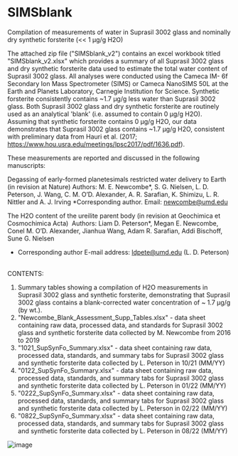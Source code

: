 # SIMSblank
Compilation of measurements of water in Suprasil 3002 glass and nominally dry synthetic forsterite (<< 1 µg/g H2O)

The attached zip file ("SIMSblank_v2") contains an excel workbook titled "SIMSblank_v2.xlsx" which provides a summary of all Suprasil 3002 glass and dry synthetic forsterite data used to estimate the total water content of Suprasil 3002 glass. All analyses were conducted using the Cameca IM- 6f Secondary Ion Mass Spectrometer (SIMS) or Cameca NanoSIMS 50L at the Earth and Planets Laboratory, Carnegie Institution for Science. Synthetic forsterite consistently contains ~1.7 µg/g less water than Suprasil 3002 glass. Both Suprasil 3002 glass and dry synthetic forsterite are routinely used as an analytical 'blank' (i.e. assumed to contain 0 µg/g H2O). Assuming that synthetic forsterite contains 0 µg/g H2O, our data demonstrates that Suprasil 3002 glass contains ~1.7 µg/g H2O, consistent with preliminary data from Hauri et al. (2017; https://www.hou.usra.edu/meetings/lpsc2017/pdf/1636.pdf).

These measurements are reported and discussed in the following manuscripts:

Degassing of early-formed planetesimals restricted water delivery to Earth (in revision at Nature)
Authors: M. E. Newcombe*, S. G. Nielsen, L. D. Peterson, J. Wang, C. M. O’D. Alexander, A. R. Sarafian, K. Shimizu, L. R. Nittler and A. J. Irving
*Corresponding author. Email: newcombe@umd.edu

The H2O content of the ureilite parent body (in revision at Geochimica et Cosmochimica Acta)
 Authors: Liam D. Peterson*, Megan E. Newcombe, Conel M. O’D. Alexander, Jianhua Wang, Adam R. Sarafian, Addi Bischoff, Sune G. Nielsen
* Corresponding author
E-mail address: ldpete@umd.edu (L. D. Peterson)
 

CONTENTS:

1. Summary tables showing a compilation of H2O measurements in Suprasil 3002 glass and synthetic forsterite, demonstrating that Suprasil 3002 glass contains a blank-corrected water concentration of ~ 1.7 µg/g (by wt.).
2. "Newcombe_Blank_Assessment_Supp_Tables.xlsx" - data sheet containing raw data, processed data, and standards for Suprasil 3002 glass and synthetic forsterite data collected by M. Newcombe from 2016 to 2019
3. "1021_SupSynFo_Summary.xlsx" - data sheet containing raw data, processed data, standards, and summary tabs for Suprasil 3002 glass and synthetic forsterite data collected by L. Peterson in 10/21 (MM/YY)
4. "0122_SupSynFo_Summary.xlsx" - data sheet containing raw data, processed data, standards, and summary tabs for Suprasil 3002 glass and synthetic forsterite data collected by L. Peterson in 01/22 (MM/YY)
5. "0222_SupSynFo_Summary.xlsx" - data sheet containing raw data, processed data, standards, and summary tabs for Suprasil 3002 glass and synthetic forsterite data collected by L. Peterson in 02/22 (MM/YY)
6. "0822_SupSynFo_Summary.xlsx" - data sheet containing raw data, processed data, standards, and summary tabs for Suprasil 3002 glass and synthetic forsterite data collected by L. Peterson in 08/22 (MM/YY)

![image](https://user-images.githubusercontent.com/25798477/191050885-3264d277-c8b2-43f4-b787-55b6095f41b4.png)
